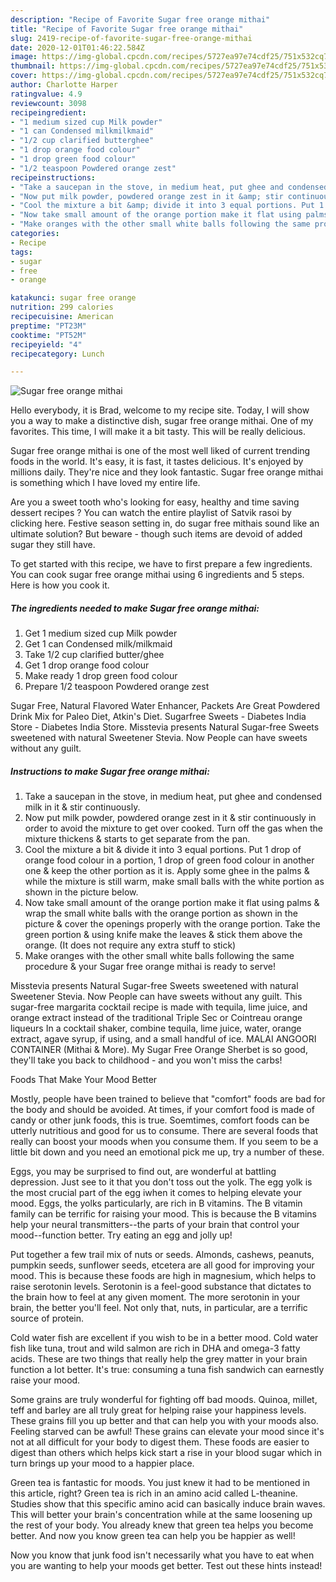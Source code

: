 ```yaml
---
description: "Recipe of Favorite Sugar free orange mithai"
title: "Recipe of Favorite Sugar free orange mithai"
slug: 2419-recipe-of-favorite-sugar-free-orange-mithai
date: 2020-12-01T01:46:22.584Z
image: https://img-global.cpcdn.com/recipes/5727ea97e74cdf25/751x532cq70/sugar-free-orange-mithai-recipe-main-photo.jpg
thumbnail: https://img-global.cpcdn.com/recipes/5727ea97e74cdf25/751x532cq70/sugar-free-orange-mithai-recipe-main-photo.jpg
cover: https://img-global.cpcdn.com/recipes/5727ea97e74cdf25/751x532cq70/sugar-free-orange-mithai-recipe-main-photo.jpg
author: Charlotte Harper
ratingvalue: 4.9
reviewcount: 3098
recipeingredient:
- "1 medium sized cup Milk powder"
- "1 can Condensed milkmilkmaid"
- "1/2 cup clarified butterghee"
- "1 drop orange food colour"
- "1 drop green food colour"
- "1/2 teaspoon Powdered orange zest"
recipeinstructions:
- "Take a saucepan in the stove, in medium heat, put ghee and condensed milk in it &amp; stir continuously."
- "Now put milk powder, powdered orange zest in it &amp; stir continuously in order to avoid the mixture to get over cooked. Turn off the gas when the mixture thickens &amp; starts to get separate from the pan."
- "Cool the mixture a bit &amp; divide it into 3 equal portions. Put 1 drop of orange food colour in a portion, 1 drop of green food colour in another one &amp; keep the other portion as it is. Apply some ghee in the palms &amp; while the mixture is still warm, make small balls with the white portion as shown in the picture below."
- "Now take small amount of the orange portion make it flat using palms &amp; wrap the small white balls with the orange portion as shown in the picture &amp; cover the openings properly with the orange portion. Take the green portion &amp; using knife make the leaves &amp; stick them above the orange. (It does not require any extra stuff to stick)"
- "Make oranges with the other small white balls following the same procedure &amp; your Sugar free orange mithai is ready to serve!"
categories:
- Recipe
tags:
- sugar
- free
- orange

katakunci: sugar free orange 
nutrition: 299 calories
recipecuisine: American
preptime: "PT23M"
cooktime: "PT52M"
recipeyield: "4"
recipecategory: Lunch

---
```



![Sugar free orange mithai](https://img-global.cpcdn.com/recipes/5727ea97e74cdf25/751x532cq70/sugar-free-orange-mithai-recipe-main-photo.jpg)

Hello everybody, it is Brad, welcome to my recipe site. Today, I will show you a way to make a distinctive dish, sugar free orange mithai. One of my favorites. This time, I will make it a bit tasty. This will be really delicious.

Sugar free orange mithai is one of the most well liked of current trending foods in the world. It's easy, it is fast, it tastes delicious. It's enjoyed by millions daily. They're nice and they look fantastic. Sugar free orange mithai is something which I have loved my entire life.

Are you a sweet tooth who&#39;s looking for easy, healthy and time saving dessert recipes ? You can watch the entire playlist of Satvik rasoi by clicking here. Festive season setting in, do sugar free mithais sound like an ultimate solution? But beware - though such items are devoid of added sugar they still have.


To get started with this recipe, we have to first prepare a few ingredients. You can cook sugar free orange mithai using 6 ingredients and 5 steps. Here is how you cook it.

<!--inarticleads1-->

##### The ingredients needed to make Sugar free orange mithai:

1. Get 1 medium sized cup Milk powder
1. Get 1 can Condensed milk/milkmaid
1. Take 1/2 cup clarified butter/ghee
1. Get 1 drop orange food colour
1. Make ready 1 drop green food colour
1. Prepare 1/2 teaspoon Powdered orange zest


Sugar Free, Natural Flavored Water Enhancer, Packets Are Great Powdered Drink Mix for Paleo Diet, Atkin&#39;s Diet. Sugarfree Sweets - Diabetes India Store - Diabetes India Store. Misstevia presents Natural Sugar-free Sweets sweetened with natural Sweetener Stevia. Now People can have sweets without any guilt. 

<!--inarticleads2-->

##### Instructions to make Sugar free orange mithai:

1. Take a saucepan in the stove, in medium heat, put ghee and condensed milk in it &amp; stir continuously.
1. Now put milk powder, powdered orange zest in it &amp; stir continuously in order to avoid the mixture to get over cooked. Turn off the gas when the mixture thickens &amp; starts to get separate from the pan.
1. Cool the mixture a bit &amp; divide it into 3 equal portions. Put 1 drop of orange food colour in a portion, 1 drop of green food colour in another one &amp; keep the other portion as it is. Apply some ghee in the palms &amp; while the mixture is still warm, make small balls with the white portion as shown in the picture below.
1. Now take small amount of the orange portion make it flat using palms &amp; wrap the small white balls with the orange portion as shown in the picture &amp; cover the openings properly with the orange portion. Take the green portion &amp; using knife make the leaves &amp; stick them above the orange. (It does not require any extra stuff to stick)
1. Make oranges with the other small white balls following the same procedure &amp; your Sugar free orange mithai is ready to serve!


Misstevia presents Natural Sugar-free Sweets sweetened with natural Sweetener Stevia. Now People can have sweets without any guilt. This sugar-free margarita cocktail recipe is made with tequila, lime juice, and orange extract instead of the traditional Triple Sec or Cointreau orange liqueurs In a cocktail shaker, combine tequila, lime juice, water, orange extract, agave syrup, if using, and a small handful of ice. MALAI ANGOORI CONTAINER (Mithai &amp; More). My Sugar Free Orange Sherbet is so good, they&#39;ll take you back to childhood - and you won&#39;t miss the carbs! 

Foods That Make Your Mood Better


Mostly, people have been trained to believe that "comfort" foods are bad for the body and should be avoided. At times, if your comfort food is made of candy or other junk foods, this is true. Soemtimes, comfort foods can be utterly nutritious and good for us to consume. There are several foods that really can boost your moods when you consume them. If you seem to be a little bit down and you need an emotional pick me up, try a number of these.

Eggs, you may be surprised to find out, are wonderful at battling depression. Just see to it that you don't toss out the yolk. The egg yolk is the most crucial part of the egg iwhen it comes to helping elevate your mood. Eggs, the yolks particularly, are rich in B vitamins. The B vitamin family can be terrific for raising your mood. This is because the B vitamins help your neural transmitters--the parts of your brain that control your mood--function better. Try eating an egg and jolly up!

Put together a few trail mix of nuts or seeds. Almonds, cashews, peanuts, pumpkin seeds, sunflower seeds, etcetera are all good for improving your mood. This is because these foods are high in magnesium, which helps to raise serotonin levels. Serotonin is a feel-good substance that dictates to the brain how to feel at any given moment. The more serotonin in your brain, the better you'll feel. Not only that, nuts, in particular, are a terrific source of protein.

Cold water fish are excellent if you wish to be in a better mood. Cold water fish like tuna, trout and wild salmon are rich in DHA and omega-3 fatty acids. These are two things that really help the grey matter in your brain function a lot better. It's true: consuming a tuna fish sandwich can earnestly raise your mood. 

Some grains are truly wonderful for fighting off bad moods. Quinoa, millet, teff and barley are all truly great for helping raise your happiness levels. These grains fill you up better and that can help you with your moods also. Feeling starved can be awful! These grains can elevate your mood since it's not at all difficult for your body to digest them. These foods are easier to digest than others which helps kick start a rise in your blood sugar which in turn brings up your mood to a happier place.

Green tea is fantastic for moods. You just knew it had to be mentioned in this article, right? Green tea is rich in an amino acid called L-theanine. Studies show that this specific amino acid can basically induce brain waves. This will better your brain's concentration while at the same loosening up the rest of your body. You already knew that green tea helps you become better. And now you know green tea can help you be happier as well!

Now you know that junk food isn't necessarily what you have to eat when you are wanting to help your moods get better. Test out  these hints  instead!

